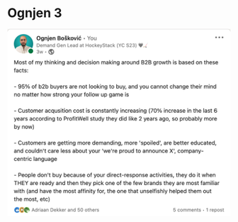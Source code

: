 # Ognjen 3

![-3-Post-LinkedIn (5).png](Ognjen%203%200c6954dbcacc4392bd67011372ccb395/-3-Post-LinkedIn_(5).png)